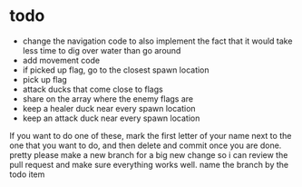 # todo
- change the navigation code to also implement the fact that it would take less time to dig over water than go around
- add movement code
- if picked up flag, go to the closest spawn location
- pick up flag
- attack ducks that come close to flags
- share on the array where the enemy flags are
- keep a healer duck near every spawn location
- keep an attack duck near every spawn location

If you want to do one of these, mark the first letter of your name
next to the one that you want to do, and then delete and commit once 
you are done. pretty please make a new branch for a big new change so i 
can review the pull request and make sure everything works well.
name the branch by the todo item